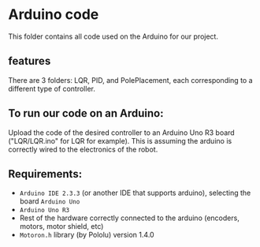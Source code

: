 # Arduino code

This folder contains all code used on the Arduino for our project.

## features
There are 3 folders: LQR, PID, and PolePlacement, each corresponding to a different type of controller.

## To run our code on an Arduino:
Upload the code of the desired controller to an Arduino Uno R3 board ("LQR/LQR.ino" for LQR for example). This is assuming the arduino is correctly wired to the electronics of the robot.

## Requirements:
- `Arduino IDE 2.3.3` (or another IDE that supports arduino), selecting the board `Arduino Uno`
- `Arduino Uno R3`
- Rest of the hardware correctly connected to the arduino (encoders, motors, motor shield, etc)
- `Motoron.h` library (by Pololu) version 1.4.0
